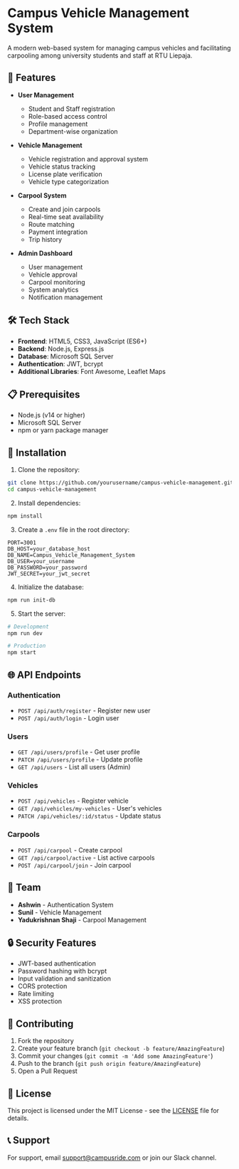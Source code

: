 # Campus Vehicle Management System

A modern web-based system for managing campus vehicles and facilitating carpooling among university students and staff at RTU Liepaja.

## 🚀 Features

- **User Management**
  - Student and Staff registration
  - Role-based access control
  - Profile management
  - Department-wise organization

- **Vehicle Management**
  - Vehicle registration and approval system
  - Vehicle status tracking
  - License plate verification
  - Vehicle type categorization

- **Carpool System**
  - Create and join carpools
  - Real-time seat availability
  - Route matching
  - Payment integration
  - Trip history

- **Admin Dashboard**
  - User management
  - Vehicle approval
  - Carpool monitoring
  - System analytics
  - Notification management

## 🛠️ Tech Stack

- **Frontend**: HTML5, CSS3, JavaScript (ES6+)
- **Backend**: Node.js, Express.js
- **Database**: Microsoft SQL Server
- **Authentication**: JWT, bcrypt
- **Additional Libraries**: Font Awesome, Leaflet Maps

## 📋 Prerequisites

- Node.js (v14 or higher)
- Microsoft SQL Server
- npm or yarn package manager

## 🔧 Installation

1. Clone the repository:
```bash
git clone https://github.com/yourusername/campus-vehicle-management.git
cd campus-vehicle-management
```

2. Install dependencies:
```bash
npm install
```

3. Create a `.env` file in the root directory:
```env
PORT=3001
DB_HOST=your_database_host
DB_NAME=Campus_Vehicle_Management_System
DB_USER=your_username
DB_PASSWORD=your_password
JWT_SECRET=your_jwt_secret
```

4. Initialize the database:
```bash
npm run init-db
```

5. Start the server:
```bash
# Development
npm run dev

# Production
npm start
```

## 🌐 API Endpoints

### Authentication
- `POST /api/auth/register` - Register new user
- `POST /api/auth/login` - Login user

### Users
- `GET /api/users/profile` - Get user profile
- `PATCH /api/users/profile` - Update profile
- `GET /api/users` - List all users (Admin)

### Vehicles
- `POST /api/vehicles` - Register vehicle
- `GET /api/vehicles/my-vehicles` - User's vehicles
- `PATCH /api/vehicles/:id/status` - Update status

### Carpools
- `POST /api/carpool` - Create carpool
- `GET /api/carpool/active` - List active carpools
- `POST /api/carpool/join` - Join carpool

## 👥 Team

- **Ashwin** - Authentication System
- **Sunil** - Vehicle Management
- **Yadukrishnan Shaji** - Carpool Management

## 🔒 Security Features

- JWT-based authentication
- Password hashing with bcrypt
- Input validation and sanitization
- CORS protection
- Rate limiting
- XSS protection

## 🤝 Contributing

1. Fork the repository
2. Create your feature branch (`git checkout -b feature/AmazingFeature`)
3. Commit your changes (`git commit -m 'Add some AmazingFeature'`)
4. Push to the branch (`git push origin feature/AmazingFeature`)
5. Open a Pull Request

## 📄 License

This project is licensed under the MIT License - see the [LICENSE](LICENSE) file for details.

## 📞 Support

For support, email support@campusride.com or join our Slack channel. 